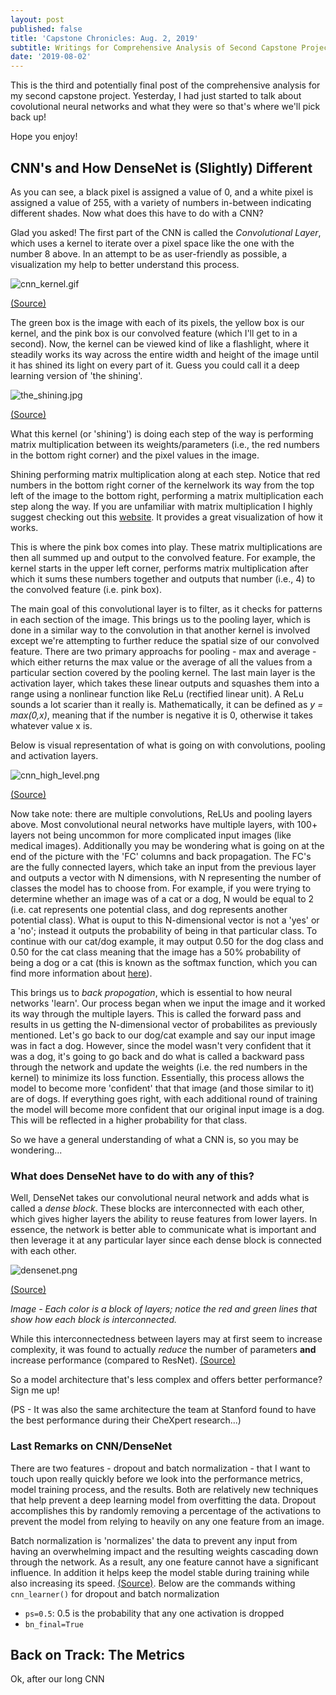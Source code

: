 ```yaml
---
layout: post
published: false
title: 'Capstone Chronicles: Aug. 2, 2019'
subtitle: Writings for Comprehensive Analysis of Second Capstone Project
date: '2019-08-02'
---
```

This is the third and potentially final post of the comprehensive analysis for my second capstone project. Yesterday, I had just started to talk about covolutional neural networks and what they were so that's where we'll pick back up! 

Hope you enjoy!

## CNN's and How DenseNet is (Slightly) Different

As you can see, a black pixel is assigned a value of 0, and a white pixel is assigned a value of 255, with a variety of numbers in-between indicating different shades. Now what does this have to do with a CNN?

Glad you asked! The first part of the CNN is called the _Convolutional Layer_, which uses a kernel to iterate over a pixel space like the one with the number 8 above. In an attempt to be as user-friendly as possible, a visualization my help to better understand this process.

![cnn_kernel.gif](/img/cnn_kernel.gif)

[(Source)](https://hackernoon.com/visualizing-parts-of-convolutional-neural-networks-using-keras-and-cats-5cc01b214e59)

The green box is the image with each of its pixels, the yellow box is our kernel, and the pink box is our convolved feature (which I'll get to in a second). Now, the kernel can be viewed kind of like a flashlight, where it steadily works its way across the entire width and height of the image until it has shined its light on every part of it. Guess you could call it a deep learning version of 'the shining'. 

![the_shining.jpg](/img/the_shining.jpg)

[(Source)](https://www.amazon.com/Shining-POSTER-Movie-11-Inches/dp/B00KK6JLZY)

What this kernel (or 'shining') is doing each step of the way is performing matrix multiplication between its weights/parameters (i.e., the red numbers in the bottom right corner) and the pixel values in the image.

Shining performing matrix multiplication along at each step. Notice that red numbers in the bottom right corner of the kernelwork its way from the top left of the image to the bottom right, performing a matrix multiplication each step along the way. If you are unfamiliar with matrix multiplication I highly suggest checking out this [website](http://matrixmultiplication.xyz/). It provides a great visualization of how it works. 

This is where the pink box comes into play. These matrix multiplications are then all summed up and output to the convolved feature. For example, the kernel starts in the upper left corner, performs matrix multiplication after which it sums these numbers together and outputs that number (i.e., 4) to the convolved feature (i.e. pink box).

The main goal of this convolutional layer is to filter, as it checks for patterns in each section of the image. This brings us to the pooling layer, which is done in a similar way to the convolution in that another kernel is involved except we're attempting to further reduce the spatial size of our convolved feature. There are two primary approachs for pooling - max and average - which either returns the max value or the average of all the values from a particular section covered by the pooling kernel. The last main layer is the activation layer, which takes these linear outputs and squashes them into a range using a nonlinear function like ReLu (rectified linear unit). A ReLu sounds a lot scarier than it really is. Mathematically, it can be defined as _y = max(0,x)_, meaning that if the number is negative it is 0, otherwise it takes whatever value x is. 

Below is visual representation of what is going on with convolutions, pooling and activation layers. 

![cnn_high_level.png](/img/cnn_high_level.png)

[(Source)](https://media.springernature.com/original/springer-static/image/art%3A10.1007%2Fs13244-018-0639-9/MediaObjects/13244_2018_639_Fig1_HTML.png)

Now take note: there are multiple convolutions, ReLUs and pooling layers above. Most convolutional neural networks have multiple layers, with 100+ layers not being uncommon for more complicated input images (like medical images). Additionally you may be wondering what is going on at the end of the picture with the 'FC' columns and back propagation. The FC's are the fully connected layers, which take an input from the previous layer and outputs a vector with N dimensions, with N representing the number of classes the model has to choose from. For example, if you were trying to determine whether an image was of a cat or a dog, N would be equal to 2 (i.e. cat represents one potential class, and dog represents another potential class). What is ouput to this N-dimensional vector is not a 'yes' or a 'no'; instead it outputs the probability of being in that particular class. To continue with our cat/dog example, it may output 0.50 for the dog class and 0.50 for the cat class meaning that the image has a 50% probability of being a dog or a cat (this is known as the softmax function, which you can find more information about [here](https://en.wikipedia.org/wiki/Softmax_function)). 

This brings us to  _back propogation_, which is essential to how neural networks 'learn'. Our process began when we input the image and it worked its way through the multiple layers. This is called the forward pass and results in us getting the N-dimensional vector of probabilites as previously mentioned. Let's go back to our dog/cat example and say our input image was in fact a dog. However, since the model wasn't very confident that it was a dog, it's going to go back and do what is called a backward pass through the network and update the weights (i.e. the red numbers in the kernel) to minimize its loss function. Essentially, this process allows the model to become more 'confident' that that image (and those similar to it) are of dogs. If everything goes right, with each additional round of training the model will become more confident that our original input image is a dog. This will be reflected in a higher probability for that class. 

So we have a general understanding of what a CNN is, so you may be wondering...

### What does DenseNet have to do with any of this?

Well, DenseNet takes our convolutional neural network and adds what is called a _dense block_. These blocks are interconnected with each other, which gives higher layers the ability to reuse features from lower layers. In essence, the network is better able to communicate what is important and then leverage it at any particular layer since each dense block is connected with each other. 

![densenet.png](/img/densenet.png)

[(Source)](https://arxiv.org/pdf/1608.06993.pdf)

_Image - Each color is a block of layers; notice the red and green lines that show how each block is interconnected._

While this interconnectedness between layers may at first seem to increase complexity, it was found to actually _reduce_ the number of parameters __and__ increase performance (compared to ResNet). [(Source)](https://www.jeremyjordan.me/convnet-architectures/#densenet)

So a model architecture that's less complex and offers better performance? Sign me up!

(PS - It was also the same architecture the team at Stanford found to have the best performance during their CheXpert research...)

### Last Remarks on CNN/DenseNet

There are two features - dropout and batch normalization - that I want to touch upon really quickly before we look into the performance metrics, model training process, and the results. Both are relatively new techniques that help prevent a deep learning model from overfitting the data. Dropout accomplishes this by randomly removing a percentage of the activations to prevent the model from relying to heavily on any one feature from an image. 

Batch normalization is 'normalizes' the data to prevent any input from having an overwhelming impact and the resulting weights cascading down through the network. As a result, any one feature cannot have a significant influence. In addition it helps keep the model stable during training while also increasing its speed. [(Source)](http://wiki.fast.ai/index.php/Lesson_3_Notes#Batch_Normalization). Below are the commands withing `cnn_learner()` for dropout and batch normalization

- `ps=0.5`: 0.5 is the probability that any one activation is dropped
- `bn_final=True`

## Back on Track: The Metrics

Ok, after our long CNN 


